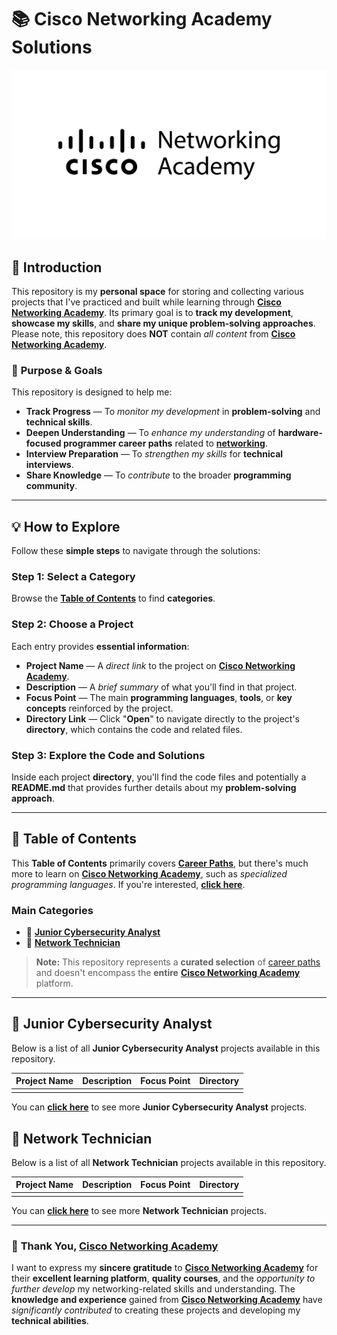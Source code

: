 # 📚 **Cisco Networking Academy Solutions**

[![Cisco Networking Academy Logo](./image/cisco-networking-academy.png)](https://www.netacad.com/)

## 📗 **Introduction**

This repository is my **personal space** for storing and collecting various projects that I've practiced and built while learning through [**Cisco Networking Academy**](https://www.netacad.com/). Its primary goal is to **track my development**, **showcase my skills**, and **share my unique problem-solving approaches**. Please note, this repository does **NOT** contain *all content* from [**Cisco Networking Academy**](https://www.netacad.com/).

### 🎯 **Purpose & Goals**
This repository is designed to help me:

* **Track Progress** — To *monitor my development* in **problem-solving** and **technical skills**.
* **Deepen Understanding** — To *enhance my understanding* of **hardware-focused programmer career paths** related to [**networking**](https://www.netacad.com/catalogs/learn).
* **Interview Preparation** — To *strengthen my skills* for **technical interviews**.
* **Share Knowledge** — To *contribute* to the broader **programming community**.

---

## 💡 **How to Explore**

Follow these **simple steps** to navigate through the solutions:

### **Step 1: Select a Category**

Browse the [**Table of Contents**](#-table-of-contents) to find **categories**.

### **Step 2: Choose a Project**

Each entry provides **essential information**:

* **Project Name** — A *direct link* to the project on [**Cisco Networking Academy**](https://www.netacad.com/).
* **Description** — A *brief summary* of what you'll find in that project.
* **Focus Point** — The main **programming languages**, **tools**, or **key concepts** reinforced by the project.
* **Directory Link** — Click "**Open**" to navigate directly to the project's **directory**, which contains the code and related files.

### **Step 3: Explore the Code and Solutions**

Inside each project **directory**, you'll find the code files and potentially a **README.md** that provides further details about my **problem-solving approach**.

---

## 📖 **Table of Contents**

This **Table of Contents** primarily covers [**Career Paths**](https://www.netacad.com/catalogs/learn?category=career-path), but there's much more to learn on [**Cisco Networking Academy**](https://www.netacad.com/), such as *specialized programming languages*. If you're interested, [**click here**](https://www.netacad.com/catalogs/learn?category=course).

### **Main Categories**

* 📂 [**Junior Cybersecurity Analyst**](#-junior-cybersecurity-analyst)
* 📂 [**Network Technician**](#-network-technician)

> **Note:** This repository represents a **curated selection** of [career paths](https://www.netacad.com/catalogs/learn?category=career-path) and doesn't encompass the **entire** [**Cisco Networking Academy**](https://www.netacad.com/) platform.

---

## 📂 **Junior Cybersecurity Analyst**

Below is a list of all **Junior Cybersecurity Analyst** projects available in this repository.

| Project Name | Description | Focus Point | Directory |
| :------------------------- | :------------------------------------------------------------------------------------------------------------------------------------------------------------------------------------------- | :---------------------------------- | :---------------------- |
| | | |

You can [**click here**](./junior-cybersecurity-analyst) to see more **Junior Cybersecurity Analyst** projects.

## 📂 **Network Technician**

Below is a list of all **Network Technician** projects available in this repository.

| Project Name | Description | Focus Point | Directory |
| :------------------------- | :------------------------------------------------------------------------------------------------------------------------------------------------------------------------------------------- | :---------------------------------- | :---------------------- |
| | | |

You can [**click here**](./network-technician) to see more **Network Technician** projects.

---

### 🙏 **Thank You, [Cisco Networking Academy](https://www.netacad.com/)**

I want to express my **sincere gratitude** to [**Cisco Networking Academy**](https://www.netacad.com/) for their **excellent learning platform**, **quality courses**, and the *opportunity to further develop* my networking-related skills and understanding. The **knowledge and experience** gained from [**Cisco Networking Academy**](https://www.netacad.com/) have *significantly contributed* to creating these projects and developing my **technical abilities**.